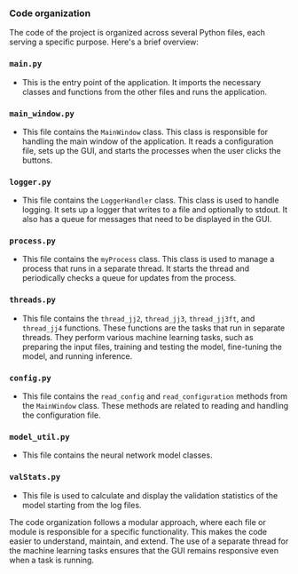 ### Code organization

The code of the project is organized across several Python files, each serving a specific purpose. Here's a brief overview:

### `main.py`
- This is the entry point of the application. It imports the necessary classes and functions from the other files and runs the application.

### `main_window.py`
- This file contains the `MainWindow` class. This class is responsible for handling the main window of the application. It reads a configuration file, sets up the GUI, and starts the processes when the user clicks the buttons.

### `logger.py`
- This file contains the `LoggerHandler` class. This class is used to handle logging. It sets up a logger that writes to a file and optionally to stdout. It also has a queue for messages that need to be displayed in the GUI.

### `process.py`
- This file contains the `myProcess` class. This class is used to manage a process that runs in a separate thread. It starts the thread and periodically checks a queue for updates from the process.

### `threads.py`
- This file contains the `thread_jj2`, `thread_jj3`, `thread_jj3ft`, and `thread_jj4` functions. These functions are the tasks that run in separate threads. They perform various machine learning tasks, such as preparing the input files, training and testing the model, fine-tuning the model, and running inference.

### `config.py`
- This file contains the `read_config` and `read_configuration` methods from the `MainWindow` class. These methods are related to reading and handling the configuration file.

### `model_util.py`
- This file contains the neural network model classes. 

### `valStats.py`
- This file is used to calculate and display the validation statistics of the model starting from the log files.

The code organization follows a modular approach, where each file or module is responsible for a specific functionality. This makes the code easier to understand, maintain, and extend. The use of a separate thread for the machine learning tasks ensures that the GUI remains responsive even when a task is running.
